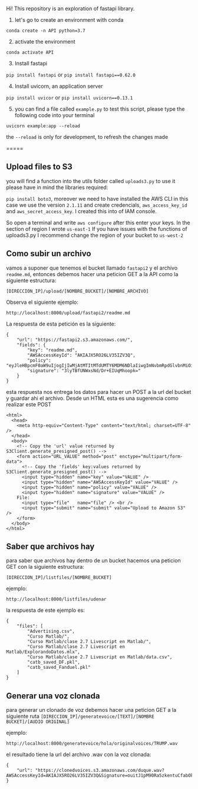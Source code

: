 Hi!
This repository is an exploration of fastapi library.

1. let's go to create an environment with conda

```conda create -n API python=3.7```

2. activate the environment

```conda activate API```

3. Install fastapi

`pip install fastapi` or `pip install fastapi==0.62.0`

4. Install uvicorn, an application server

`pip install uvicor` or `pip install uvicorn==0.13.1`

5. you can find a file called `example.py` to test this script, please type the following code into your terminal

```uvicorn example:app --reload```

the `--reload` is only for development, to refresh the changes made

=====
## Upload files to S3
you will find a function into the utils folder called `uploads3.py` to use it please have in mind the libraries required:

`pip install boto3`, moreover we need to have installed the AWS CLI in this case we use the version `2.1.11` and create credencials, `aws_access_key_id` and `aws_secret_access_key`. I created this into of IAM console.

So open a terminal and write `aws configure` after this enter your keys. In the section of region I wrote `us-east-1`
If you have issues with the functions of uploads3.py I recommend change the region of your bucket to `us-west-2`

## Como subir un archivo
vamos a suponer que tenemos el bucket llamado `fastapi2` y el archivo `readme.md`, entonces debemos hacer una peticion GET a la API como la siguiente estructura:

`[DIRECCION_IP]/upload/[NOMBRE_BUCKET]/[NOMBRE_ARCHIVO]`

Observa el siguiente ejemplo:

`http://localhost:8000/upload/fastapi2/readme.md`

La respuesta de esta petición es la siguiente:


```
{
    "url": "https://fastapi2.s3.amazonaws.com/",
    "fields": {
        "key": "readme.md",
        "AWSAccessKeyId": "AKIAJX5RO26LV35IZV3Q",
        "policy": "eyJleHBpcmF0aW9uIjogIjIwMjAtMTItMTdUMTY6MDM6NDlaIiwgImNvbmRpdGlvbnMiOiBbeyJidWNrZXQiOiAiZmFzdGFwaTIifSwgeyJrZXkiOiAicmVhZG1lLm1kIn1dfQ==",
        "signature": "3lyTBfUNWxsNd/Dr+EIUqMhoopk="
    }
}
```

esta respuesta nos entrega los datos para hacer un POST a la url del bucket y guardar ahi el archivo. Desde un HTML esta es una sugerencia como realizar este POST

```
<html>
  <head>
    <meta http-equiv="Content-Type" content="text/html; charset=UTF-8" />
  </head>
  <body>
    <!-- Copy the 'url' value returned by S3Client.generate_presigned_post() -->
    <form action="URL_VALUE" method="post" enctype="multipart/form-data">
      <!-- Copy the 'fields' key:values returned by S3Client.generate_presigned_post() -->
      <input type="hidden" name="key" value="VALUE" />
      <input type="hidden" name="AWSAccessKeyId" value="VALUE" />
      <input type="hidden" name="policy" value="VALUE" />
      <input type="hidden" name="signature" value="VALUE" />
    File:
      <input type="file"   name="file" /> <br />
      <input type="submit" name="submit" value="Upload to Amazon S3" />
    </form>
  </body>
</html>
```

## Saber que archivos hay

para saber que archivos hay dentro de un bucket hacemos una peticion GET con la siguiente estructura:

`[DIRECCION_IP]/listfiles/[NOMBRE_BUCKET]` 

ejemplo:

`http://localhost:8000/listfiles/udenar`

la respuesta de este ejemplo es:
```
{
    "files": [
        "Advertising.csv",
        "Curso Matlab/",
        "Curso Matlab/clase 2.7 Livescript en Matlab/",
        "Curso Matlab/clase 2.7 Livescript en Matlab/ExplorandoDatos.mlx",
        "Curso Matlab/clase 2.7 Livescript en Matlab/data.csv",
        "catb_saved_DF.pkl",
        "catb_saved_Fanduel.pkl"
    ]
}
```

## Generar una voz clonada

para generar un clonado de voz debemos hacer una peticion GET a la siguiente ruta
`[DIRECCION_IP]/generatevoice/[TEXT]/[NOMBRE BUCKET]/[AUDIO ORIGINAL]`

ejemplo:

`http://localhost:8000/generatevoice/hola/originalvoices/TRUMP.wav`

el resultado tiene la url del archivo .wav con la voz clonada:
```
{
    "url": "https://clonedvoices.s3.amazonaws.com/duque.wav?AWSAccessKeyId=AKIAJX5RO26LV35IZV3Q&Signature=ouitJ1pM90Ra5zkentuCfabOk24%3D&Expires=1608227098"
}
```



